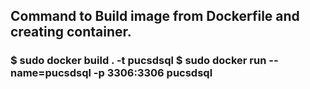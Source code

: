## Command to Build image from Dockerfile and creating container.

<h3> 
$ sudo docker build . -t pucsdsql
$ sudo docker run --name=pucsdsql -p 3306:3306 pucsdsql
</h3>

